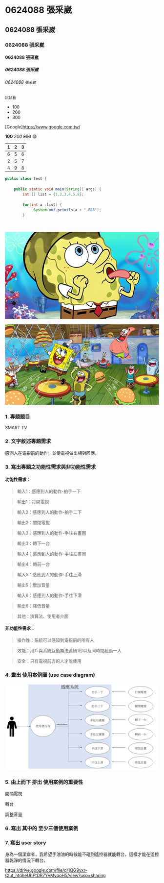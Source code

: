 # 0624088 張采崴
## 0624088 張采崴
### 0624088 張采崴
#### 0624088 張采崴
##### 0624088 張采崴

###### 0624088 `張采崴`

```
試試看
```
* 100
* 200
* 300

[Google]<https://www.google.com.tw/>

**100**
*200*
~~300~~
:smile:





| 1      | 2         | 3  |
| ------------- |:-------------:| -----:|
| 6     | 5     | 6|
| 2        |5      |   7|
| 4      |9| 8|

```java
public class test {

    public static void main(String[] args) {
        int [] list = {1,2,3,4,5,8};

        for(int a :list) {                                        
             System.out.println(a + "-888");
        }
        
        
 ```
 
        
![海綿寶寶](123456.jpg)       

[![海綿寶寶 海陸大進擊](456789.png)](https://www.youtube.com/watch?v=jkQPgy4Av7c)


### 1.	專題題目
SMART TV
### 2.	文字敘述專題需求
感測人在電視前的動作，並使電視做出相對回應。
### 3.	寫出專題之功能性需求與非功能性需求
#### 功能性需求： 
>輸入1：感應到人的動作-拍手一下 

>輸出1：打開電視 

>輸入2：感應到人的動作-拍手二下 

>輸出2：關閉電視 

>輸入3：感應到人的動作-手往右畫圈 

>輸出3：轉下一台 

>輸入4：感應到人的動作-手往左畫圈 

>輸出4：轉前一台 

>輸入5：感應到人的動作-手往上滑 

>輸出5：增加音量 

>輸入6：感應到人的動作-手往下滑 

>輸出6：降低音量 

>其他：演算法、使用者介面 

#### 非功能性需求： 

>操作性：系統可以感知到電視前的所有人 

>效能：用戶與系統互動無法連續1秒以及同時間超過一人

>安全：只有電視前方的人才能使用

### 4.	畫出 使用案例圖 (use case diagram)
![JPG](使用案例圖.jpg "案例圖")
### 5.	由上而下 排出 使用案例的重要性
開關電視

轉台

調整音量

### 6. 寫出 其中的 至少三個使用案例

### 7. 寫出 user story 

身為一個潔癖者，我希望手油油的時候能不碰到遙控器就能轉台，這樣才能在遙控器乾淨的情況下轉台。



https://drive.google.com/file/d/1QG9vxr-CIut_ntqheUhPtDR7YyMvqoH5/view?usp=sharing



